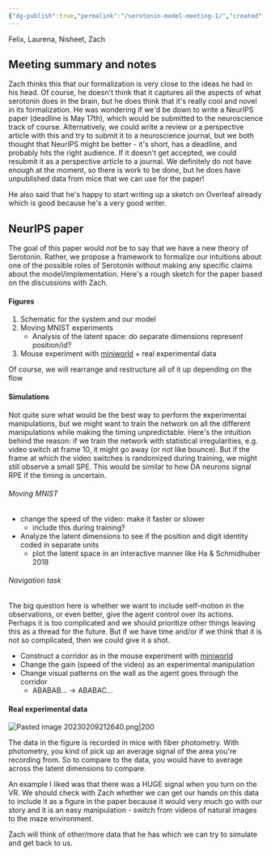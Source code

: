 ```yaml
---
{"dg-publish":true,"permalink":"/serotonin-model-meeting-1/","created":"","updated":""}
---
```



Felix, Laurena, Nisheet, Zach

## Meeting summary and notes

Zach thinks this that our formalization is very close to the ideas he had in his head. Of course, he doesn't think that it captures all the aspects of what serotonin does in the brain, but he does think that it's really cool and novel in its formalization. He was wondering if we'd be down to write a NeurIPS paper (deadline is May 17th), which would be submitted to the neuroscience track of course. Alternatively, we could write a review or a perspective article with this and try to submit it to a neuroscience journal, but we both thought that NeurIPS might be better - it's short, has a deadline, and probably hits the right audience. If it doesn't get accepted, we could resubmit it as a perspective article to a journal. We definitely do not have enough at the moment, so there is work to be done, but he does have unpublished data from mice that we can use for the paper!

He also said that he's happy to start writing up a sketch on Overleaf already which is good because he's a very good writer.

## NeurIPS paper

The goal of this paper would *not* be to say that we have a new theory of Serotonin. Rather, we propose a framework to formalize our intuitions about one of the possible roles of Serotonin without making any specific claims about the model/implementation. Here's a rough sketch for the paper based on the discussions with Zach.

#### Figures

1. Schematic for the system and our model
2. Moving MNIST experiments
	- Analysis of the latent space: do separate dimensions represent position/id?
3. Mouse experiment with [miniworld](https://github.com/Farama-Foundation/Miniworld/blob/master/images/maze_top_view.jpg) + real experimental data

Of course, we will rearrange and restructure all of it up depending on the flow

#### Simulations

Not quite sure what would be the best way to perform the experimental manipulations, but we might want to train the network on all the different manipulations while making the timing unpredictable. Here's the intuition behind the reason:
if we train the network with statistical irregularities, e.g. video switch at frame 10,  it might go away (or not like bounce). But if the frame at which the video switches is randomized during training, we might still observe a small SPE. This would be similar to how DA neurons signal RPE if the timing is uncertain.

###### Moving MNIST

- change the speed of the video: make it faster or slower
	- include this during training?
- Analyze the latent dimensions to see if the position and digit identity coded in separate units
	- plot the latent space in an interactive manner like Ha & Schmidhuber 2018

###### Navigation task

The big question here is whether we want to include self-motion in the observations, or even better, give the agent control over its actions. Perhaps it is too complicated and we should prioritize other things leaving this as a thread for the future. But if we have time and/or if we think that it is not so complicated, then we could give it a shot.

- Construct a corridor as in the mouse experiment with [miniworld](https://github.com/Farama-Foundation/Miniworld/blob/master/images/maze_top_view.jpg)
- Change the gain (speed of the video) as an experimental manipulation
- Change visual patterns on the wall as the agent goes through the corridor
	- ABABAB... $\rightarrow$ ABABAC...

#### Real experimental data

![Pasted image 20230209212640.png|200](/img/user/images/Pasted%20image%2020230209212640.png)

The data in the figure is recorded in mice with fiber photometry. With photometry, you kind of pick up an average signal of the area you're recording from. So to compare to the data, you would have to average across the latent dimensions to compare.

An example I liked was that there was a HUGE signal when you turn on the VR. We should check with Zach whether we can get our hands on this data to include it as a figure in the paper because it would very much go with our story and it is an easy manipulation - switch from videos of natural images to the maze environment.

Zach will think of other/more data that he has which we can try to simulate and get back to us.